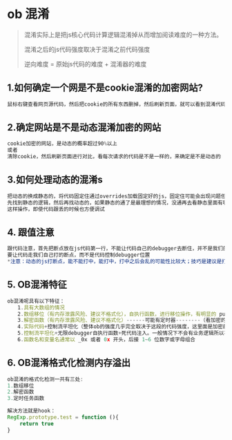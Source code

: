  #                                                                                         ob 混淆

> 混淆实际上是把js核心代码计算逻辑混淆掉从而增加阅读难度的一种方法。
>
> 混淆之后的js代码强度取决于混淆之前代码强度
>
> 逆向难度 = 原始js代码的难度 + 混淆器的难度

## 1.如何确定一个网是不是cookie混淆的加密网站?

```js
鼠标右键查看网页源代码，然后把cookie的所有东西删掉，然后刷新页面，就可以看到混淆代码了
```

## 2.确定网站是不是动态混淆加密的网站

```js
cookie加密的网站，是动态的概率超过90%以上
或者
清除cookie，然后刷新页面进行对比，看每次请求的代码是不是一样的，来确定是不是动态的	
```

## 3.如何处理动态的混淆s

```js
把动态的换成静态的，将代码固定住通过overrides加载固定好的js，固定住可能会出现问题但不影响调试
先找到静态的逻辑，然后再找动态的，如果静态的通了是最理想的情况，没通再去看静态里面有哪些动态点，在针对动态点进行处理   
这样操作，即使代码跟丢的时候也方便调试
```

## 4. 跟值注意

```js
跟代码注意，首先把断点放在js代码第一行，不能让代码自己的debugger去断住，并不是我们的所期待的
要让代码走我们自己打的断点，而不是代码控制debugger位置
*注意：动态的js打断点，能不能打中，能打中，打中之后会乱的可能性比较大；技巧是建议是打`script`断点然后刷新页面，刷新之后可能断到别的位置，第一种可能是cookie有效，没有清除cookie，第二种就是断到谷歌浏览器插件上(因为谷歌浏览器插件会优先加载js)
```

## 5. OB混淆特征

```javascript
ob混淆呢具有以下特征：
　　1.具有大数组的情况
　　2.数组移位（有内存泄露风险、建议不格式化），自执行函数，进行移位操作，有明显的 push、shift 关键字
　　3.解密函数（有内存泄露风险、建议不格式化）------可能有定时器--------（看加密的开关开启数量）
　　4.实际代码+控制流平坦化（整体ob的强度几乎完全取决于这段的代码强度，这里面是加密前的逻辑）
　　5.控制流平坦化+无限debugger自执行函数+死代码注入。一般情况下不会有业务逻辑所以不要问，ob、sojson如何破解。这些东西只是一层壳，破解强度完全取决于第四段代码，也就是其它网站作者写的代码强度！
　　6.函数名和变量名通常以 _0x 或者 0x 开头，后接 1~6 位数字或字母组合
```

## 6. OB混淆格式化检测内存溢出

```js
ob混淆的格式化检测一共有三处:
1.数组移位
2.解密函数
3.定时任务函数

解决方法就是hook：
RegExp.prototype.test = function (){
    return true
}
```



